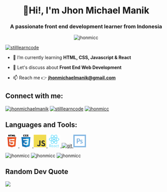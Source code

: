 <h1 align="center">👋Hi!, I'm Jhon Michael Manik</h1>
<h3 align="center">A passionate front end development learner from Indonesia</h3>

<p align="center"> <img src="https://komarev.com/ghpvc/?username=jhonmicc&label=Profile%20views&color=0e75b6&style=flat" alt="jhonmicc" /> </p>

<p align="left"> <a href="https://twitter.com/stilllearncode" target="blank"><img src="https://img.shields.io/twitter/follow/stilllearncode?logo=twitter&style=for-the-badge" alt="stilllearncode" /></a> </p>

- 🌱 I’m currently learning **HTML, CSS, Javascript & React**

- 💬 Let's discuss about **Front End Web Development**

- 📫 Reach me 👉 **jhonmichaelmanik@gmail.com**

<h2 align="left">Connect with me:</h2>
<p align="left">
<a href="https://linkedin.com/in/jhonmichaelmanik" target="blank"><img align="center" src="https://raw.githubusercontent.com/rahuldkjain/github-profile-readme-generator/master/src/images/icons/Social/linked-in-alt.svg" alt="jhonmichaelmanik" height="30" width="40" /></a>
<a href="https://twitter.com/stilllearncode" target="blank"><img align="center" src="https://raw.githubusercontent.com/rahuldkjain/github-profile-readme-generator/master/src/images/icons/Social/twitter.svg" alt="stilllearncode" height="30" width="30" /></a>
<a href="https://instagram.com/jhonmicc" target="blank"><img align="center" src="https://raw.githubusercontent.com/rahuldkjain/github-profile-readme-generator/master/src/images/icons/Social/instagram.svg" alt="jhonmicc" height="30" width="30" /></a>
</p>


<h2 align="left">Languages and Tools:</h2>
<p align="left"> <a href="https://www.w3schools.com/css/" target="_blank" rel="noreferrer"> <img src="https://raw.githubusercontent.com/devicons/devicon/master/icons/html5/html5-original-wordmark.svg" alt="html5" width="40" height="40"/> <img src="https://raw.githubusercontent.com/devicons/devicon/master/icons/css3/css3-original-wordmark.svg" alt="css3" width="40" height="40"/> </a> <a href="https://developer.mozilla.org/en-US/docs/Web/JavaScript" target="_blank" rel="noreferrer"> <img src="https://raw.githubusercontent.com/devicons/devicon/master/icons/javascript/javascript-original.svg" alt="javascript" width="40" height="40"/> </a><a href="https://reactjs.org/" target="_blank" rel="noreferrer"> <img src="https://raw.githubusercontent.com/devicons/devicon/master/icons/react/react-original-wordmark.svg" alt="react" width="40" height="40"/> </a> <a href="https://git-scm.com/" target="_blank" rel="noreferrer"> <img src="https://www.vectorlogo.zone/logos/git-scm/git-scm-icon.svg" alt="git" width="40" height="40"/> </a> <a href="https://www.w3.org/html/" target="_blank" rel="noreferrer">  </a> <a href="https://www.photoshop.com/en" target="_blank" rel="noreferrer"> <img src="https://raw.githubusercontent.com/devicons/devicon/master/icons/photoshop/photoshop-line.svg" alt="photoshop" width="40" height="40"/> </a> </p>

<p float="left">
  <img src="https://github-readme-stats.vercel.app/api/top-langs?username=jhonmicc&show_icons=true&theme=gotham&locale=en&layout=compact" alt="jhonmicc" width="350" />
  <img src="https://github-readme-stats.vercel.app/api?username=jhonmicc&show_icons=true&theme=gotham&locale=en&hide=stars,issues" alt="jhonmicc" width="450" />
  <img src="https://github-readme-streak-stats.herokuapp.com/?user=jhonmicc&theme=gotham" alt="jhonmicc" />
</p>

## Random Dev Quote
![](https://quotes-github-readme.vercel.app/api?type=horizontal&theme=radical)

<p></p>






<!---
jhonmicc/jhonmicc is a ✨ special ✨ repository because its `README.md` (this file) appears on your GitHub profile.
You can click the Preview link to take a look at your changes.
--->
